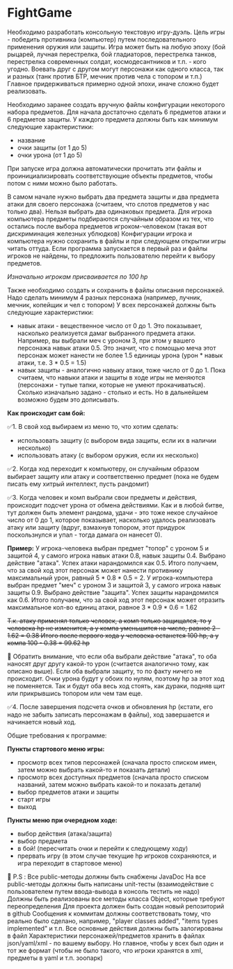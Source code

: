 # FightGame
Необходимо разработать консольную текстовую игру-дуэль.
Цель игры - победить противника (компьютер) путем последовательного применения оружия или защиты.
Игра может быть на любую эпоху (бой рыцарей, лучная перестрелка, бой гладиаторов, перестрелка танков, перестрелка современных солдат, космодесантников и т.п. - кого угодно. Воевать друг с другом могут персонажи как одного класса, так и разных (танк против БТР, мечник против чела с топором и т.п.) Главное придерживаться примерно одной эпохи, иначе сложно будет реализовать.

Необходимо заранее создать вручную файлы конфигурации некоторого набора предметов. Для начала достаточно сделать 6 предметов атаки и 6 предметов защиты.
У каждого предмета должны быть как минимум следующие характеристики:
- название
- очки защиты (от 1 до 5)
- очки урона (от 1 до 5)

При запуске игра должна автоматически прочитать эти файлы и проинициализировать соответствующие объекты предметов, чтобы потом с ними можно было работать.

В самом начале нужно выбрать два предмета защиты и два предмета атаки для своего персонажа (считаем, что слотов предметов у нас только два). Нельзя выбрать два одинаковых предмета.
Для игрока компьютера предметы подбираются случайным образом из тех, что остались после выбора предметов игроком-человеком (такая вот дискриминация железных ублюдков)
Конфигурации игрока и компьютера нужно сохранить в файлы и при следующем открытии игры читать оттуда. Если программа запускается в первый раз и файлы игроков не найдены, то предложить пользователю перейти к выбору предметов.

*Изначально игрокам присваивается по 100 hp*

Также необходимо создать и сохранить в файлы описания персонажей. Надо сделать минимум 4 разных персонажа (например, лучник, мечник, копейщик и чел с топором)
У всех персонажей должны быть следующие характеристики:
- навык атаки - вещественное число от 0 до 1. Это показывает, насколько реализуется дамаг выбранного предмета атаки. Например, вы выбрали меч с уроном 3, при этом у вашего персонажа навык атаки 0.5. Это значит, что с помощью меча этот персонаж может нанести не более 1.5 единицы урона (урон * навык атаки, т.е. 3 * 0.5 = 1.5)
- навык защиты - аналогично навыку атаки, тоже число от 0 до 1.
Пока считаем, что навыки атаки и защиты в ходе игры не меняются (персонажи - тупые тапки, которые не умеют прокачиваться). Сколько изначально задано - столько и есть. Но в дальнейшем возможно будем это дописывать.

**Как происходит сам бой:**

✅1. В свой ход выбираем из меню то, что хотим сделать:
- использовать защиту (с выбором вида защиты, если их в наличии несколько)
- использовать атаку (с выбором оружия, если их несколько)

✅2. Когда ход переходит к компьютеру, он случайным образом выбирает защиту или атаку и соответственно предмет (пока не будем писать ему хитрый интеллект, пусть рандомит)

✅3. Когда человек и комп выбрали свои предметы и действия, происходит подсчет урона от обмена действиями. Как и в любой битве, тут должен быть элемент рандома, удачи - это тоже некое случайное число от 0 до 1, которое показывает, насколько удалось реализовать атаку или защиту (вдруг, взмахнув топором, этот придурок поскользнулся и упал - тогда дамага он нанесет 0).


**Пример:**
У игрока-человека выбран предмет "топор" с уроном 5 и защитой 4, у самого игрока навык атаки 0.8, навык защиты 0.4. Выбрано действие "атака". Успех атаки нарандомился как 0.5. Итого получаем, что за свой ход этот персонаж может нанести противнику максимальный урон, равный 5 * 0.8 * 0.5 = 2. 
У игрока-компьютера выбран предмет "меч" с уроном 3 и защитой 3, у самого игрока навык защиты 0.9. Выбрано действие "защита". Успех защиты нарандомился как 0.6. Итого получаем, что за свой ход этот персонаж может отразить максимальное кол-во единиц атаки, равное 3 * 0.9 * 0.6 = 1.62

~~Т.к. атаку применял только человек, а комп только защищался, то у человека hp не изменится, а у компа уменьшится на число, равное 2 - 1.62 = 0.38
Итого после первого хода у человека останется 100 hp, а у компа 100 - 0.38 = 99.62 hp~~

👻 Обратить внимание, что если оба выбрали действие "атака", то оба наносят друг другу какой-то урон (считается аналогично тому, как описано выше).
Если оба выбрали защиту, то по факту ничего не происходит. Очки урона будут у обоих по нулям, поэтому hp за этот ход не поменяется. Так и будут оба весь ход стоять, как дураки, подняв щит или прикрывшись топором или чем там еще.

✅4. После завершения подсчета очков и обновления hp (кстати, его надо не забыть записать персонажам в файлы), ход завершается и начинается новый ход.

Общие требования к программе:

**Пункты стартового меню игры:**
- просмотр всех типов персонажей (сначала просто списком имен, затем можно выбрать какой-то и показать детали)
- просмотр всех доступных предметов (сначала просто списком названий, затем можно выбрать какой-то и показать детали)
- выбор предметов атаки и защиты
- старт игры
- выход

**Пункты меню при очередном ходе:**
- выбор действия (атака/защита)
- выбор предмета
- в бой! (пересчитать очки и перейти к следующему ходу)
- прервать игру (в этом случае текущие hp игроков сохраняются, и игра переходит в стартовое меню)

:bell: P.S : Все public-методы должны быть снабжены JavaDoc
На все public-методы должны быть написаны unit-тесты (взаимодействие с пользователем путем ввода-вывода в консоль тестить не надо)
Должны быть реализованы все методы класса Object, которые требуют переопределения
Для проекта должен быть создан новый репозиторий в github
Сообщения к коммитам должны соответствовать тому, что реально было сделано, например, "player classes added", "items types implemented" и т.п.
Все основные действия должны быть залогированы в файл
Характеристики персонажей/предметов хранить в файлах json/yaml/xml - по вашему выбору. Но главное, чтобы у всех был один и тот же формат (чтобы не было такого, что игроки хранятся в xml, предметы в yaml и т.п. зоопарк)
